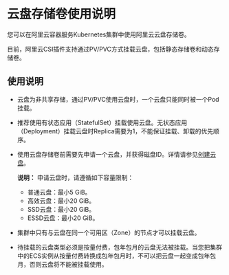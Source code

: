 # 云盘存储卷使用说明

您可以在阿里云容器服务Kubernetes集群中使用阿里云云盘存储卷。

目前，阿里云CSI插件支持通过PV/PVC方式挂载云盘，包括静态存储卷和动态存储卷。

## 使用说明

-   云盘为非共享存储，通过PV/PVC使用云盘时，一个云盘只能同时被一个Pod挂载。
-   推荐使用有状态应用（StatefulSet）挂载使用云盘。无状态应用（Deployment）挂载云盘时Replica需要为1，不能保证挂载、卸载的优先顺序。
-   使用云盘存储卷前需要先申请一个云盘，并获得磁盘ID。详情请参见[创建云盘](/intl.zh-CN/块存储/云盘/创建云盘/创建按量付费云盘.md)。

    **说明：** 申请云盘时，请遵循如下容量限制：

    -   普通云盘：最小5 GiB。
    -   高效云盘：最小20 GiB。
    -   SSD云盘：最小20 GiB。
    -   ESSD云盘：最小20 GiB。
-   集群中只有与云盘在同一个可用区（Zone）的节点才可以挂载云盘。
-   待挂载的云盘类型必须是按量付费，包年包月的云盘无法被挂载。当您把集群中的ECS实例从按量付费转换成包年包月时，不可以把云盘一起变成包年包月，否则云盘将不能被挂载使用。

